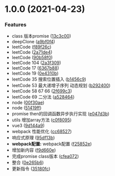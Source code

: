 # 1.0.0 (2021-04-23)


### Features

* class 版本promise ([13c3c00](https://github.com/FearlessMa/Learn-FE/commit/13c3c00edfeb8636e61a1b46482e2ac6b62f20ed))
* deepClone ([a9bf0f4](https://github.com/FearlessMa/Learn-FE/commit/a9bf0f4372ceecd1583bb445311dc1fa1d8ce8bc))
* leetCode ([f89f26c](https://github.com/FearlessMa/Learn-FE/commit/f89f26c78c67701ea3f6d9553cd4ab977a046c97))
* leetCode ([2a71de4](https://github.com/FearlessMa/Learn-FE/commit/2a71de45a902ebe1c83efe2777dc441828d442b9))
* leetCode ([90b58f0](https://github.com/FearlessMa/Learn-FE/commit/90b58f0d53a478ed782f63cd619106bca9239f43))
* leetCode 	104 ([2a3f309](https://github.com/FearlessMa/Learn-FE/commit/2a3f309fcf490ae40d129c2f4b833a6763462da6))
* leetCode 17 ([6367b88](https://github.com/FearlessMa/Learn-FE/commit/6367b8828f28edc9fe8b9b1c8bc6ef87d719cd99))
* leetCode 19 ([0e4310b](https://github.com/FearlessMa/Learn-FE/commit/0e4310be5142726bae66aad8051f11ff6545aaad))
* leetCode 35 搜索位置插入 ([b1456c9](https://github.com/FearlessMa/Learn-FE/commit/b1456c959c066795f261bda7f80830046db9ae7b))
* leetCode 53 最大递增子序列 动态规划 ([b292400](https://github.com/FearlessMa/Learn-FE/commit/b292400a7cd08f25dc367620d36222b2d7d6995e))
* leetCode 58 67 66 ([2f699c3](https://github.com/FearlessMa/Learn-FE/commit/2f699c3ae1286e88ddf1993a24eaa3bf89f44315))
* leetCode 69 二分法 ([a528464](https://github.com/FearlessMa/Learn-FE/commit/a5284645489efba679217888c07782317970f0a6))
* node ([00f30ae](https://github.com/FearlessMa/Learn-FE/commit/00f30ae5dcf8545daacedcd761a5b9daa4738942))
* node ([51419ff](https://github.com/FearlessMa/Learn-FE/commit/51419ffd55ac3e96027c126af6a95c8eb930fc43))
* promise then的回调函数异步执行实现 ([e047d3b](https://github.com/FearlessMa/Learn-FE/commit/e047d3b49ee77a8595685276e8499267c4d8b464))
* utils 增加array方法 ([c0f8095](https://github.com/FearlessMa/Learn-FE/commit/c0f8095a2d0020d99ab519eb9847d7de3af71f28))
* vue3 ([9d144a9](https://github.com/FearlessMa/Learn-FE/commit/9d144a9af224244d34b3979f070001237af36d3b))
* webpack 性能优化 ([cc68527](https://github.com/FearlessMa/Learn-FE/commit/cc685276077f9553a18974905e83a9a93015fe71))
* 响应式原理 ([95df13b](https://github.com/FearlessMa/Learn-FE/commit/95df13b8bd022af0f5b050f022358da9ca3f3371))
* **webpack配置:** webpack配置 ([f25852e](https://github.com/FearlessMa/Learn-FE/commit/f25852e8a735324116a33898615a88f9e0756aa6))
* 增加新内容 ([f9d660e](https://github.com/FearlessMa/Learn-FE/commit/f9d660e89cabd2d4a89de6299e1af24487f72eaf))
* 完成promise class版本 ([cfea072](https://github.com/FearlessMa/Learn-FE/commit/cfea072c848ca03821a12223f7263554caba1f97))
* 整合 ([0e265b6](https://github.com/FearlessMa/Learn-FE/commit/0e265b610d80d2c8d503d5d8dcb08441e0559f5b))
* 更新指令 ([35180fc](https://github.com/FearlessMa/Learn-FE/commit/35180fc26191bd97710ad00a10204d8b42e1776a))



